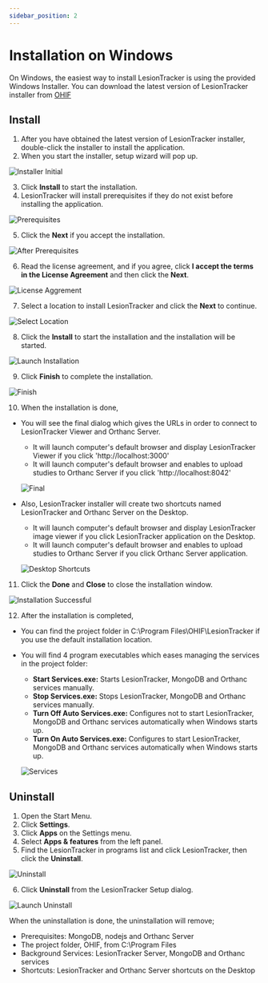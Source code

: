 ```yaml
---
sidebar_position: 2
---
```


# Installation on Windows

On Windows, the easiest way to install LesionTracker is using the provided
Windows Installer. You can download the latest version of LesionTracker
installer from [OHIF](https://ohif.org)

## Install

1. After you have obtained the latest version of LesionTracker installer,
   double-click the installer to install the application.
2. When you start the installer, setup wizard will pop up.

![Installer Initial](../assets/img/LesionTracker/LT_Installer_Initial.png)

3. Click **Install** to start the installation.
4. LesionTracker will install prerequisites if they do not exist before
   installing the application.

![Prerequisites](../assets/img/LesionTracker/LT_Installer_Prerequisites.png)

5. Click the **Next** if you accept the installation.

![After Prerequisites](../assets/img/LesionTracker/LT_Installer_After_Prerequisites.png)

6. Read the license agreement, and if you agree, click **I accept the terms in
   the License Agreement** and then click the **Next**.

![License Aggrement](../assets/img/LesionTracker/LT_Installer_License_Aggrement.png)

7. Select a location to install LesionTracker and click the **Next** to
   continue.

![Select Location](../assets/img/LesionTracker/LT_Installer_Select_Location.png)

8. Click the **Install** to start the installation and the installation will be
   started.

![Launch Installation](../assets/img/LesionTracker/LT_Installer_Launch_Installation.png)

9. Click **Finish** to complete the installation.

![Finish](../assets/img/LesionTracker/LT_Installer_Finish.png)

10. When the installation is done,

- You will see the final dialog which gives the URLs in order to connect to
  LesionTracker Viewer and Orthanc Server.

  - It will launch computer's default browser and display LesionTracker Viewer
    if you click 'http://localhost:3000'
  - It will launch computer's default browser and enables to upload studies to
    Orthanc Server if you click 'http://localhost:8042'

  ![Final](../assets/img/LesionTracker/LT_Installer_Final.png)

- Also, LesionTracker installer will create two shortcuts named LesionTracker
  and Orthanc Server on the Desktop.

  - It will launch computer's default browser and display LesionTracker image
    viewer if you click LesionTracker application on the Desktop.
  - It will launch computer's default browser and enables to upload studies to
    Orthanc Server if you click Orthanc Server application.

  ![Desktop Shortcuts](../assets/img/LesionTracker/LT_Installer_Desktop_Shortcuts.png)

11. Click the **Done** and **Close** to close the installation window.

![Installation Successful](../assets/img/LesionTracker/LT_Installer_Successful.png)

12. After the installation is completed,

- You can find the project folder in C:\Program Files\OHIF\LesionTracker if you
  use the default installation location.
- You will find 4 program executables which eases managing the services in the
  project folder:

  - **Start Services.exe:** Starts LesionTracker, MongoDB and Orthanc services
    manually.
  - **Stop Services.exe:** Stops LesionTracker, MongoDB and Orthanc services
    manually.
  - **Turn Off Auto Services.exe:** Configures not to start LesionTracker,
    MongoDB and Orthanc services automatically when Windows starts up.
  - **Turn On Auto Services.exe:** Configures to start LesionTracker, MongoDB
    and Orthanc services automatically when Windows starts up.

  ![Services](../assets/img/LesionTracker/LT_Installer_Services.png)

## Uninstall

1. Open the Start Menu.
2. Click **Settings**.
3. Click **Apps** on the Settings menu.
4. Select **Apps & features** from the left panel.
5. Find the LesionTracker in programs list and click LesionTracker, then click
   the **Uninstall**.

![Uninstall](../assets/img/LesionTracker/LT_Installer_Uninstall.png)

6. Click **Uninstall** from the LesionTracker Setup dialog.

![Launch Uninstall](../assets/img/LesionTracker/LT_Installer_Launch_Uninstall.png)

When the uninstallation is done, the uninstallation will remove;

- Prerequisites: MongoDB, nodejs and Orthanc Server
- The project folder, OHIF, from C:\Program Files
- Background Services: LesionTracker Server, MongoDB and Orthanc services
- Shortcuts: LesionTracker and Orthanc Server shortcuts on the Desktop
